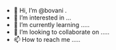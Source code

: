- 👋 Hi, I’m @bovani .
- 👀 I’m interested in ...
- 🌱 I’m currently learning .....
- 💞️ I’m looking to collaborate on .....
- 📫 How to reach me .....

<!---
bovani/bovani is a ✨ special ✨ repository because its `README.md` (this file) appears on your GitHub profile.
You can click the Preview link to take a look at your changes.
--->
